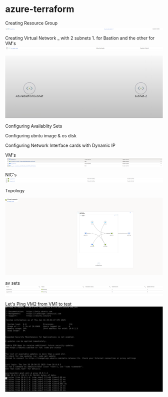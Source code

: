 # azure-terraform
Creating Resource Group
![alt text](image-3.png)



Creating Virtual Network _ with 2 subnets 1. for Bastion and the other for VM's
![alt text](image-4.png)

![alt text](image-5.png)


Configuring Availablity Sets 

Configuring ubntu image & os disk



Configuring Network Interface cards with Dynamic IP





VM's
![alt text](image-1.png)

NIC's
![alt text](image-2.png)

Topology

![alt text](image-6.png)

av sets 
![alt text](image-7.png)


Let's Ping VM2 from VM1 to test
![alt text](image.png)